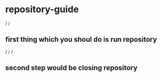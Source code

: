 # repository-guide
/
/
## first thing which you shoul do is run repository
/
/
/
## second step would be closing repository
